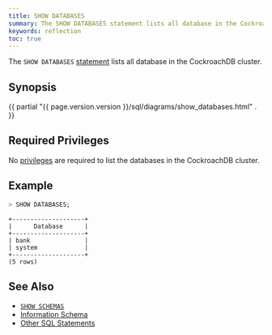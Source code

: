 ```yaml
---
title: SHOW DATABASES
summary: The SHOW DATABASES statement lists all database in the CockroachDB cluster.
keywords: reflection
toc: true
---
```


The `SHOW DATABASES` [statement](sql-statements.html) lists all database in the CockroachDB cluster.


## Synopsis

<div>
{{ partial "{{ page.version.version }}/sql/diagrams/show_databases.html" . }}
</div>

## Required Privileges

No [privileges](privileges.html) are required to list the databases in the CockroachDB cluster.

## Example

~~~ sql
> SHOW DATABASES;
~~~
~~~
+--------------------+
|      Database      |
+--------------------+
| bank               |
| system             |
+--------------------+
(5 rows)
~~~

## See Also

- [`SHOW SCHEMAS`](show-schemas.html)
- [Information Schema](information-schema.html)
- [Other SQL Statements](sql-statements.html)

